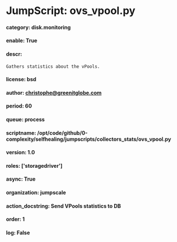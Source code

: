 
# JumpScript: ovs_vpool.py
        
#### category: disk.monitoring
#### enable: True
#### descr: 
```
Gathers statistics about the vPools.

```
#### license: bsd
#### author: christophe@greenitglobe.com
#### period: 60
#### queue: process
#### scriptname: /opt/code/github/0-complexity/selfhealing/jumpscripts/collectors_stats/ovs_vpool.py
#### version: 1.0
#### roles: ['storagedriver']
#### async: True
#### organization: jumpscale
#### action_docstring: Send VPools statistics to DB
#### order: 1
#### log: False